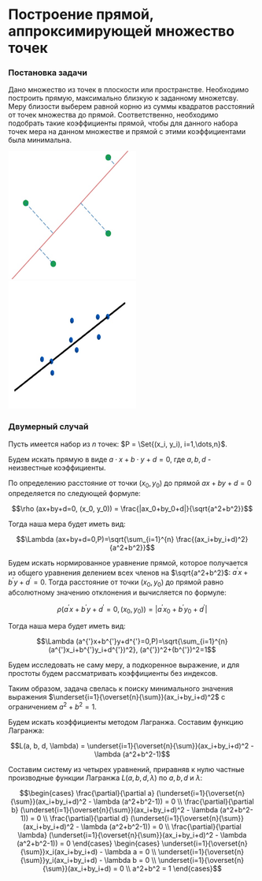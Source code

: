 <h1 align="left">Построение прямой, аппроксимирующей множество точек</h1>

<h3 align="left">Постановка задачи</h3>

Дано множество из точек в плоскости или пространстве. Необходимо построить прямую, максимально близкую к заданному множетсву. Меру близости выберем равной корню из суммы квадратов расстояний от точек множества до прямой. Соответственно, необходимо подобрать такие коэффициенты прямой, чтобы для данного набора точек мера на данном множестве и прямой с этими коэффициентами была минимальна.

<img src="https://github.com/vkonov2/Geometry-Projects/blob/f0d3c3b501848cacb86ef4eb328352338f184da4/Preliminary-Algorithms/Least-Square-Line-Fitting/images/1.jpg" alt="c" width="260" height="260"/> <img src="https://github.com/vkonov2/Geometry-Projects/blob/f0d3c3b501848cacb86ef4eb328352338f184da4/Preliminary-Algorithms/Least-Square-Line-Fitting/images/2.jpg" alt="c" width="260" height="260"/>

<h3 align="left">Двумерный случай</h3>

Пусть имеется набор из $n$ точек: $P = \Set{(x_i, y_i), i=1,\dots,n}$. 

Будем искать прямую в виде $a \cdot x + b \cdot y + d = 0$, где $a, b, d$ - неизвестные коэффициенты.

По определению расстояние от точки $(x_0, y_0)$ до прямой $ax+by+d=0$ определяется по следующей формуле:

$$\rho (ax+by+d=0, (x_0, y_0)) = \frac{|ax_0+by_0+d|}{\sqrt{a^2+b^2}}$$

Тогда наша мера будет иметь вид:

$$\Lambda (ax+by+d=0,P)=\sqrt{\sum_{i=1}^{n} \frac{(ax_i+by_i+d)^2}{a^2+b^2}}$$

Будем искать нормированное уравнение прямой, которое получается из общего уравнения делением всех членов на $\sqrt{a^2+b^2}$: $a^{'}x+b^{'}y+d^{'}=0$. Тогда расстояние от точки $(x_0,y_0)$ до прямой равно абсолютному значению отклонения и вычисляется по формуле: 

$$\rho (a^{'}x+b^{'}y+d^{'}=0, (x_0, y_0)) = |a^{'}x_0+b^{'}y_0+d^{'}|$$

Тогда наша мера будет иметь вид:

$$\Lambda (a^{'}x+b^{'}y+d^{'}=0,P)=\sqrt{\sum_{i=1}^{n} (a^{'}x_i+b^{'}y_i+d^{'})^2}, (a^{'})^2+(b^{'})^2=1$$

Будем исследовать не саму меру, а подкоренное выражение, и для простоты будем рассматривать коэффициенты без индексов.

Таким образом, задача свелась к поиску минимального значения выражения $\underset{i=1}{\overset{n}{\sum}}(ax_i+by_i+d)^2$ с ограничением $a^2+b^2=1$.

Будем искать коэффициенты методом Лагранжа. Составим функцию Лагранжа:

$$L(a, b, d, \lambda) = \underset{i=1}{\overset{n}{\sum}}(ax_i+by_i+d)^2 - \lambda (a^2+b^2-1)$$

Составим систему из четырех уравнений, приравняв к нулю частные производные функции Лагранжа $L(a, b, d, \lambda)$ по $a, b, d$ и $\lambda$:

$$\begin{cases}
		\frac{\partial}{\partial a} (\underset{i=1}{\overset{n}{\sum}}(ax_i+by_i+d)^2 - \lambda (a^2+b^2-1)) = 0 \\
		\frac{\partial}{\partial b} (\underset{i=1}{\overset{n}{\sum}}(ax_i+by_i+d)^2 - \lambda (a^2+b^2-1)) = 0 \\
		\frac{\partial}{\partial d} (\underset{i=1}{\overset{n}{\sum}}(ax_i+by_i+d)^2 - \lambda (a^2+b^2-1)) = 0 \\
		\frac{\partial}{\partial \lambda} (\underset{i=1}{\overset{n}{\sum}}(ax_i+by_i+d)^2 - \lambda (a^2+b^2-1)) = 0
	\end{cases}
	\begin{cases}
		\underset{i=1}{\overset{n}{\sum}}x_i(ax_i+by_i+d) - \lambda a = 0 \\
		\underset{i=1}{\overset{n}{\sum}}y_i(ax_i+by_i+d) - \lambda b = 0 \\
		\underset{i=1}{\overset{n}{\sum}}(ax_i+by_i+d) = 0 \\
		a^2+b^2 = 1
	\end{cases}$$

